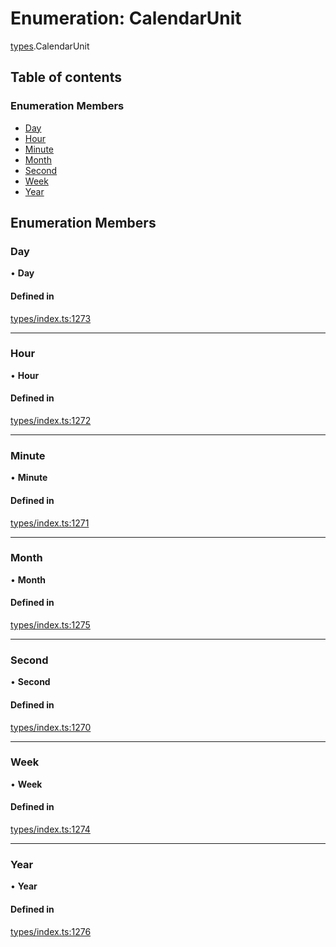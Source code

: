 # Enumeration: CalendarUnit

[types](../wiki/types).CalendarUnit

## Table of contents

### Enumeration Members

- [Day](../wiki/types.CalendarUnit#day)
- [Hour](../wiki/types.CalendarUnit#hour)
- [Minute](../wiki/types.CalendarUnit#minute)
- [Month](../wiki/types.CalendarUnit#month)
- [Second](../wiki/types.CalendarUnit#second)
- [Week](../wiki/types.CalendarUnit#week)
- [Year](../wiki/types.CalendarUnit#year)

## Enumeration Members

### Day

• **Day**

#### Defined in

[types/index.ts:1273](https://github.com/PolymathNetwork/polymesh-sdk/blob/c6fe1be3/src/types/index.ts#L1273)

___

### Hour

• **Hour**

#### Defined in

[types/index.ts:1272](https://github.com/PolymathNetwork/polymesh-sdk/blob/c6fe1be3/src/types/index.ts#L1272)

___

### Minute

• **Minute**

#### Defined in

[types/index.ts:1271](https://github.com/PolymathNetwork/polymesh-sdk/blob/c6fe1be3/src/types/index.ts#L1271)

___

### Month

• **Month**

#### Defined in

[types/index.ts:1275](https://github.com/PolymathNetwork/polymesh-sdk/blob/c6fe1be3/src/types/index.ts#L1275)

___

### Second

• **Second**

#### Defined in

[types/index.ts:1270](https://github.com/PolymathNetwork/polymesh-sdk/blob/c6fe1be3/src/types/index.ts#L1270)

___

### Week

• **Week**

#### Defined in

[types/index.ts:1274](https://github.com/PolymathNetwork/polymesh-sdk/blob/c6fe1be3/src/types/index.ts#L1274)

___

### Year

• **Year**

#### Defined in

[types/index.ts:1276](https://github.com/PolymathNetwork/polymesh-sdk/blob/c6fe1be3/src/types/index.ts#L1276)
